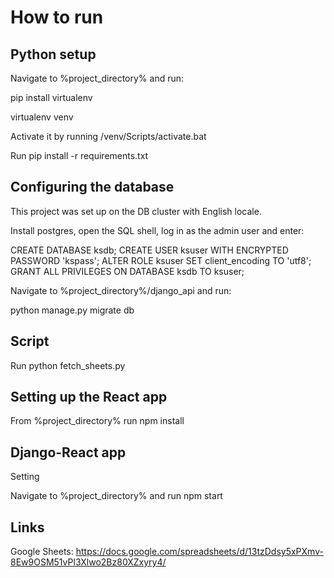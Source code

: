 # How to run 

## Python setup

Navigate to %project_directory% and run:

pip install virtualenv

virtualenv venv


Activate it by running /venv/Scripts/activate.bat

Run pip install -r requirements.txt


## Configuring the database

This project was set up on the DB cluster with English locale.

Install postgres, open the SQL shell, log in as the admin user and enter:

CREATE DATABASE ksdb;
CREATE USER ksuser WITH ENCRYPTED PASSWORD 'kspass';
ALTER ROLE ksuser SET client_encoding TO 'utf8';
GRANT ALL PRIVILEGES ON DATABASE ksdb TO ksuser;

Navigate to %project_directory%/django_api and run:

python manage.py migrate db

## Script

Run python fetch_sheets.py

## Setting up the React app

From %project_directory% run npm install

## Django-React app

Setting

Navigate to %project_directory% and run npm start

## Links

Google Sheets: https://docs.google.com/spreadsheets/d/13tzDdsy5xPXmv-8Ew9OSM51vPl3Xlwo2Bz80XZxyry4/